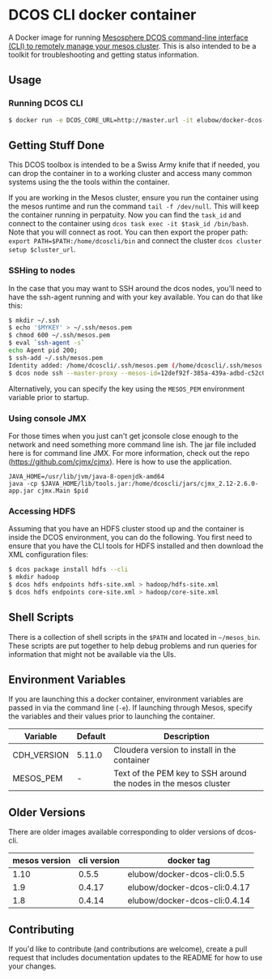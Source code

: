 # DCOS CLI docker container

A Docker image for running [Mesosphere DCOS command-line interface (CLI) to remotely manage your mesos cluster](https://docs.mesosphere.com/using/cli/). This is also intended to be a toolkit for troubleshooting and getting status information.

## Usage

### Running DCOS CLI

```bash
$ docker run -e DCOS_CORE_URL=http://master.url -it elubow/docker-dcos-cli
```

## Getting Stuff Done
This DCOS toolbox is intended to be a Swiss Army knife that if needed, you can drop the container in to a working cluster and access many common systems using the the tools within the container.

If you are working in the Mesos cluster, ensure you run the container using the mesos runtime and run the command `tail -f /dev/null`. This will keep the container running in perpatuity. Now you can find the `task_id` and connect to the container using `dcos task exec -it $task_id /bin/bash`. Note that you will connect as root. You can then export the proper path: `export PATH=$PATH:/home/dcoscli/bin` and connect the cluster `dcos cluster setup $cluster_url`.

### SSHing to nodes
In the case that you may want to SSH around the dcos nodes, you'll need to have the ssh-agent running and with your key available. You can do that like this:

```bash
$ mkdir ~/.ssh
$ echo '$MYKEY' > ~/.ssh/mesos.pem
$ chmod 600 ~/.ssh/mesos.pem
$ eval `ssh-agent -s`
echo Agent pid 200;
$ ssh-add ~/.ssh/mesos.pem
Identity added: /home/dcoscli/.ssh/mesos.pem (/home/dcoscli/.ssh/mesos.pem)
$ dcos node ssh --master-proxy --mesos-id=12def92f-385a-439a-adbd-c52c0e61cf4d-S0
```

Alternatively, you can specify the key using the `MESOS_PEM` environment variable prior to startup.

### Using console JMX
For those times when you just can't get jconsole close enough to the network and need something more command line ish. The jar file included here is for command line JMX. For more information, check out the repo (https://github.com/cjmx/cjmx). Here is how to use the application.
```
JAVA_HOME=/usr/lib/jvm/java-8-openjdk-amd64
java -cp $JAVA_HOME/lib/tools.jar:/home/dcoscli/jars/cjmx_2.12-2.6.0-app.jar cjmx.Main $pid
```

### Accessing HDFS
Assuming that you have an HDFS cluster stood up and the container is inside the DCOS environment, you can do the following. You first need to ensure that you have the CLI tools for HDFS installed and then download the XML configuration files:

```bash
$ dcos package install hdfs --cli
$ mkdir hadoop
$ dcos hdfs endpoints hdfs-site.xml > hadoop/hdfs-site.xml
$ dcos hdfs endpoints core-site.xml > hadoop/core-site.xml
```

## Shell Scripts
There is a collection of shell scripts in the `$PATH` and located in `~/mesos_bin`. These scripts are put together to help debug problems and run queries for information that might not be available via the UIs.

## Environment Variables
If you are launching this a docker container, environment variables are passed in via the command line (`-e`). If launching through Mesos, specify the variables and their values prior to launching the container.

|Variable|Default|Description|
|--------|-------|-----------|
|CDH_VERSION|5.11.0|Cloudera version to install in the container|
|MESOS_PEM| - | Text of the PEM key to SSH around the nodes in the mesos cluster|

## Older Versions
There are older images available corresponding to older versions of dcos-cli.

|mesos version|cli version|docker tag|
|-------------|-----------|----------|
|1.10|0.5.5|elubow/docker-dcos-cli:0.5.5|
|1.9|0.4.17|elubow/docker-dcos-cli:0.4.17|
|1.8|0.4.14|elubow/docker-dcos-cli:0.4.14|

## Contributing
If you'd like to contribute (and contributions are welcome), create a pull request that includes documentation updates to the README for how to use your changes.
